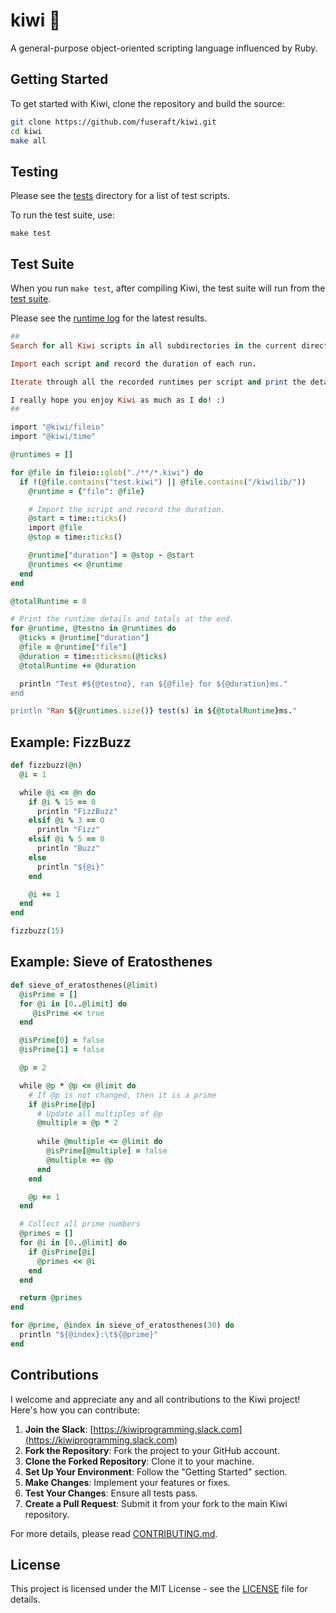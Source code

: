 # kiwi 🥝

A general-purpose object-oriented scripting language influenced by Ruby.

## Getting Started

To get started with Kiwi, clone the repository and build the source:

```bash
git clone https://github.com/fuseraft/kiwi.git
cd kiwi
make all
```

## Testing

Please see the [tests](tests) directory for a list of test scripts.

To run the test suite, use:

```shell
make test
```

## Test Suite

When you run `make test`, after compiling Kiwi, the test suite will run from the [test suite](test.kiwi).

Please see the [runtime log](runtime_log.txt) for the latest results.

```ruby
##
Search for all Kiwi scripts in all subdirectories in the current directory, excluding all test.kiwi files and kiwilib.

Import each script and record the duration of each run.

Iterate through all the recorded runtimes per script and print the details of each, then print the totals at the end.

I really hope you enjoy Kiwi as much as I do! :)
##

import "@kiwi/fileio"
import "@kiwi/time"

@runtimes = []

for @file in fileio::glob("./**/*.kiwi") do
  if !(@file.contains("test.kiwi") || @file.contains("/kiwilib/"))
    @runtime = {"file": @file}

    # Import the script and record the duration.
    @start = time::ticks()
    import @file
    @stop = time::ticks()

    @runtime["duration"] = @stop - @start
    @runtimes << @runtime
  end
end

@totalRuntime = 0

# Print the runtime details and totals at the end.
for @runtime, @testno in @runtimes do
  @ticks = @runtime["duration"]
  @file = @runtime["file"]
  @duration = time::ticksms(@ticks)
  @totalRuntime += @duration

  println "Test #${@testno}, ran ${@file} for ${@duration}ms."
end

println "Ran ${@runtimes.size()} test(s) in ${@totalRuntime}ms."
```

## Example: FizzBuzz

```ruby
def fizzbuzz(@n)
  @i = 1

  while @i <= @n do    
    if @i % 15 == 0
      println "FizzBuzz"
    elsif @i % 3 == 0
      println "Fizz"
    elsif @i % 5 == 0
      println "Buzz"
    else
      println "${@i}"
    end

    @i += 1
  end
end

fizzbuzz(15)
```

## Example: Sieve of Eratosthenes

```ruby
def sieve_of_eratosthenes(@limit)
  @isPrime = []
  for @i in [0..@limit] do
     @isPrime << true
  end

  @isPrime[0] = false
  @isPrime[1] = false

  @p = 2

  while @p * @p <= @limit do
    # If @p is not changed, then it is a prime
    if @isPrime[@p]
      # Update all multiples of @p
      @multiple = @p * 2
      
      while @multiple <= @limit do
        @isPrime[@multiple] = false
        @multiple += @p
      end
    end

    @p += 1
  end

  # Collect all prime numbers
  @primes = []
  for @i in [0..@limit] do
    if @isPrime[@i]
      @primes << @i
    end
  end

  return @primes
end

for @prime, @index in sieve_of_eratosthenes(30) do
  println "${@index}:\t${@prime}"
end
```

## Contributions

I welcome and appreciate any and all contributions to the Kiwi project! Here's how you can contribute:

1. **Join the Slack**: [https://kiwiprogramming.slack.com](https://kiwiprogramming.slack.com)
2. **Fork the Repository**: Fork the project to your GitHub account.
3. **Clone the Forked Repository**: Clone it to your machine.
4. **Set Up Your Environment**: Follow the "Getting Started" section.
5. **Make Changes**: Implement your features or fixes.
6. **Test Your Changes**: Ensure all tests pass.
7. **Create a Pull Request**: Submit it from your fork to the main Kiwi repository.

For more details, please read [CONTRIBUTING.md](CONTRIBUTING.md).

## License

This project is licensed under the MIT License - see the [LICENSE](LICENSE) file for details.